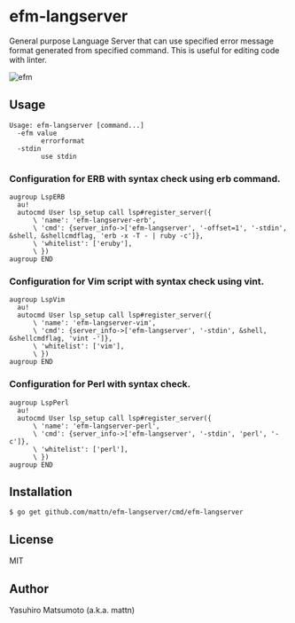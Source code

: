 # efm-langserver

General purpose Language Server that can use specified error message format generated from specified command. This is useful for editing code with linter.

![efm](https://raw.githubusercontent.com/mattn/efm-langserver/master/screenshot.png)

## Usage

```
Usage: efm-langserver [command...]
  -efm value
    	errorformat
  -stdin
    	use stdin
```

### Configuration for ERB with syntax check using erb command.

```vim
augroup LspERB
  au!
  autocmd User lsp_setup call lsp#register_server({
      \ 'name': 'efm-langserver-erb',
      \ 'cmd': {server_info->['efm-langserver', '-offset=1', '-stdin', &shell, &shellcmdflag, 'erb -x -T - | ruby -c']},
      \ 'whitelist': ['eruby'],
      \ })
augroup END
```

### Configuration for Vim script with syntax check using vint.

```vim
augroup LspVim
  au!
  autocmd User lsp_setup call lsp#register_server({
      \ 'name': 'efm-langserver-vim',
      \ 'cmd': {server_info->['efm-langserver', '-stdin', &shell, &shellcmdflag, 'vint -']},
      \ 'whitelist': ['vim'],
      \ })
augroup END
```

### Configuration for Perl with syntax check.

```vim
augroup LspPerl
  au!
  autocmd User lsp_setup call lsp#register_server({
      \ 'name': 'efm-langserver-perl',
      \ 'cmd': {server_info->['efm-langserver', '-stdin', 'perl', '-c']},
      \ 'whitelist': ['perl'],
      \ })
augroup END
```

## Installation

```
$ go get github.com/mattn/efm-langserver/cmd/efm-langserver
```

## License

MIT

## Author

Yasuhiro Matsumoto (a.k.a. mattn)
